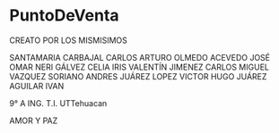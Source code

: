 # PuntoDeVenta
CREATO POR LOS MISMISIMOS

SANTAMARIA CARBAJAL CARLOS ARTURO
OLMEDO ACEVEDO JOSÉ OMAR
NERI GÁLVEZ CELIA IRIS
VALENTÍN JIMENEZ CARLOS MIGUEL
VAZQUEZ SORIANO ANDRES
JUÁREZ LOPEZ VICTOR HUGO
JUÁREZ AGUILAR IVAN

9° A ING. T.I. UTTehuacan

AMOR Y PAZ
